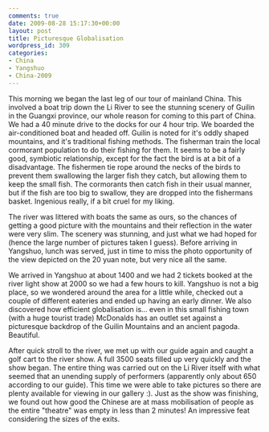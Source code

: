 ```yaml
---
comments: true
date: 2009-08-28 15:17:30+00:00
layout: post
title: Picturesque Globalisation
wordpress_id: 309
categories:
- China
- Yangshuo
- China-2009
---
```



This morning we began the last leg of our tour of mainland China. This involved a boat trip down the Li River to see the stunning scenery of Guilin in the Guangxi province, our whole reason for coming to this part of China. We had a 40 minute drive to the docks for our 4 hour trip. We boarded the air-conditioned boat and headed off. Guilin is noted for it's oddly shaped mountains, and it's traditional fishing methods. The fisherman train the local cormorant population to do their fishing for them. It seems to be a fairly good, symbiotic relationship, except for the fact the bird is at a bit of a disadvantage. The fishermen tie rope around the necks of the birds to prevent them swallowing the larger fish they catch, but allowing them to keep the small fish. The cormorants then catch fish in their usual manner, but if the fish are too big to swallow, they are dropped into the fishermans basket. Ingenious really, if a bit cruel for my liking.



The river was littered with boats the same as ours, so the chances of getting a good picture with the mountains and their reflection in the water were very slim. The scenery was stunning, and just what we had hoped for (hence the large number of pictures taken I guess). Before arriving in Yangshuo, lunch was served, just in time to miss the photo opportunity of the view depicted on the 20 yuan note, but very nice all the same.

We arrived in Yangshuo at about 1400 and we had 2 tickets booked at the river light show at 2000 so we had a few hours to kill. Yangshuo is not a big place, so we wondered around the area for a little while, checked out a couple of different eateries and ended up having an early dinner. We also discovered how efficient globalisation is... even in this small fishing town (with a huge tourist trade) McDonalds has an outlet set against a picturesque backdrop of the Guilin Mountains and an ancient pagoda. Beautiful.


[](http://travel.perry-online.me.uk/files/2012/08/sfpgMjAwOS8yMDA5LjA4LjA1IC0gMjAwOS4wOS4xMSBUb3VyIG9mIENoaW5hLzIwMDkuMDguMjYgLSAyMDA5LjA4LjMxIEd1aWxpbiAmIFlhbmdzaHVvLypJTUdfNDMxMS5KUEcqKmltYWdlZm9ybSoqMDY3YTgwMWFkOGNlNzNjZTU4MjhlZjI5ZTQ2YWE3MGM.jpg)


After quick stroll to the river, we met up with our guide again and caught a golf cart to the river show. A full 3500 seats filled up very quickly and the show began. The entire thing was carried out on the Li River itself with what seemed that an unending supply of performers (apparently only about 650 according to our guide). This time we were able to take pictures so there are plenty available for viewing in our gallery :). Just as the show was finishing, we found out how good the Chinese are at mass mobilisation of people as the entire "theatre" was empty in less than 2 minutes! An impressive feat considering the sizes of the exits.

